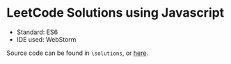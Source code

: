 # LeetCode Solutions using Javascript
- Standard: ES6
- IDE used: WebStorm

Source code can be found in `\solutions`, or [here](https://github.com/ChenLi0830/LeetCode-JS-Solutions/tree/master/solutions).
